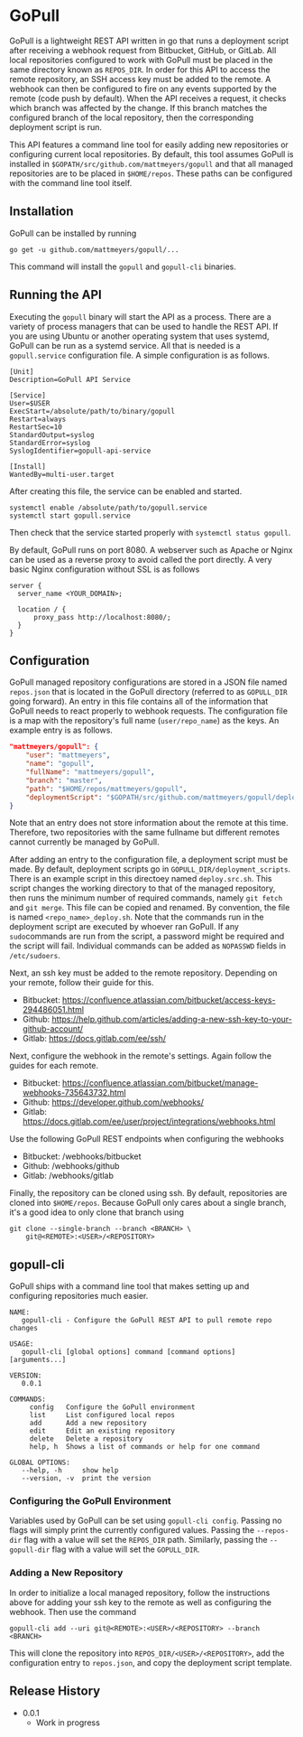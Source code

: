 # GoPull

GoPull is a lightweight REST API written in go that runs a deployment script after receiving a webhook request from Bitbucket, GitHub, or GitLab. All local repositories configured to work with GoPull must be placed in the same directory known as `REPOS_DIR`. In order for this API to access the remote repository, an SSH access key must be added to the remote. A webhook can then be configured to fire on any events supported by the remote (code push by default). When the API receives a request, it checks which branch was affected by the change. If this branch matches the configured branch of the local repository, then the corresponding deployment script is run.

This API features a command line tool for easily adding new repositories or configuring current local repositories. By default, this tool assumes GoPull is installed in `$GOPATH/src/github.com/mattmeyers/gopull` and that all managed repositories are to be placed in `$HOME/repos`.  These paths can be configured with the command line tool itself.

## Installation

GoPull can be installed by running

```
go get -u github.com/mattmeyers/gopull/...
```

This command will install the `gopull` and `gopull-cli` binaries.

## Running the API

Executing the `gopull` binary will start the API as a process. There are a variety of process managers that can be used to handle the REST API. If you are using Ubuntu or another operating system that uses systemd, GoPull can be run as a systemd service. All that is needed is a `gopull.service` configuration file. A simple configuration is as follows.

```
[Unit]
Description=GoPull API Service

[Service]
User=$USER
ExecStart=/absolute/path/to/binary/gopull
Restart=always
RestartSec=10
StandardOutput=syslog
StandardError=syslog
SyslogIdentifier=gopull-api-service

[Install]
WantedBy=multi-user.target
```

After creating this file, the service can be enabled and started.

```
systemctl enable /absolute/path/to/gopull.service
systemctl start gopull.service
```

Then check that the service started properly with `systemctl status gopull`.

By default, GoPull runs on port 8080. A webserver such as Apache or Nginx can be used as a reverse proxy to avoid called the port directly. A very basic Nginx configuration without SSL is as follows

```
server {
  server_name <YOUR_DOMAIN>;

  location / {
      proxy_pass http://localhost:8080/;
  }
}
```

## Configuration

GoPull managed repository configurations are stored in a JSON file named `repos.json` that is located in the GoPull directory (referred to as `GOPULL_DIR` going forward). An entry in this file contains all of the information that GoPull needs to react properly to webhook requests. The configuration file is a map with the repository's full name (`user/repo_name`) as the keys. An example entry is as follows.

```json
"mattmeyers/gopull": {
    "user": "mattmeyers",
    "name": "gopull",
    "fullName": "mattmeyers/gopull",
    "branch": "master",
    "path": "$HOME/repos/mattmeyers/gopull",
    "deploymentScript": "$GOPATH/src/github.com/mattmeyers/gopull/deployment_scripts/gopull_deploy.sh"
}
```

Note that an entry does not store information about the remote at this time. Therefore, two repositories with the same fullname but different remotes cannot currently be managed by GoPull.

After adding an entry to the configuration file, a deployment script must be made. By default, deployment scripts go in `GOPULL_DIR/deployment_scripts`. There is an example script in this directoey named `deploy.src.sh`. This script changes the working directory to that of the managed repository, then runs the minimum number of required commands, namely `git fetch` and `git merge`. This file can be copied and renamed. By convention, the file is named `<repo_name>_deploy.sh`. Note that the commands run in the deployment script are executed by whoever ran GoPull. If any `sudo`commands are run from the script, a password might be required and the script will fail. Individual commands can be added as `NOPASSWD` fields in `/etc/sudoers`.

Next, an ssh key must be added to the remote repository. Depending on your remote, follow their guide for this.

- Bitbucket: https://confluence.atlassian.com/bitbucket/access-keys-294486051.html
- Github: https://help.github.com/articles/adding-a-new-ssh-key-to-your-github-account/
- Gitlab: https://docs.gitlab.com/ee/ssh/

Next, configure the webhook in the remote's settings. Again follow the guides for each remote.

- Bitbucket: https://confluence.atlassian.com/bitbucket/manage-webhooks-735643732.html
- Github: https://developer.github.com/webhooks/
- Gitlab: https://docs.gitlab.com/ee/user/project/integrations/webhooks.html

Use the following GoPull REST endpoints when configuring the webhooks

- Bitbucket: /webhooks/bitbucket
- Github: /webhooks/github
- Gitlab: /webhooks/gitlab

Finally, the repository can be cloned using ssh. By default, repositories are cloned into `$HOME/repos`. Because GoPull only cares about a single branch, it's a good idea to only clone that branch using

```
git clone --single-branch --branch <BRANCH> \
    git@<REMOTE>:<USER>/<REPOSITORY>
```

## gopull-cli

GoPull ships with a command line tool that makes setting up and configuring repositories much easier.

```
NAME:
   gopull-cli - Configure the GoPull REST API to pull remote repo changes

USAGE:
   gopull-cli [global options] command [command options] [arguments...]

VERSION:
   0.0.1

COMMANDS:
     config   Configure the GoPull environment
     list     List configured local repos
     add      Add a new repository
     edit     Edit an existing repository
     delete   Delete a repository
     help, h  Shows a list of commands or help for one command

GLOBAL OPTIONS:
   --help, -h     show help
   --version, -v  print the version
```

### Configuring the GoPull Environment

Variables used by GoPull can be set using `gopull-cli config`.  Passing no flags will simply print the currently configured values.  Passing the `--repos-dir` flag with a value will set the `REPOS_DIR` path. Similarly, passing the `--gopull-dir` flag with a value will set the `GOPULL_DIR`.

### Adding a New Repository

In order to initialize a local managed repository, follow the instructions above for adding your ssh key to the remote as well as configuring the webhook.  Then use the command

```
gopull-cli add --uri git@<REMOTE>:<USER>/<REPOSITORY> --branch <BRANCH>
```

This will clone the repository into `REPOS_DIR/<USER>/<REPOSITORY>`, add the configuration entry to `repos.json`, and copy the deployment script template.

## Release History

* 0.0.1
    * Work in progress